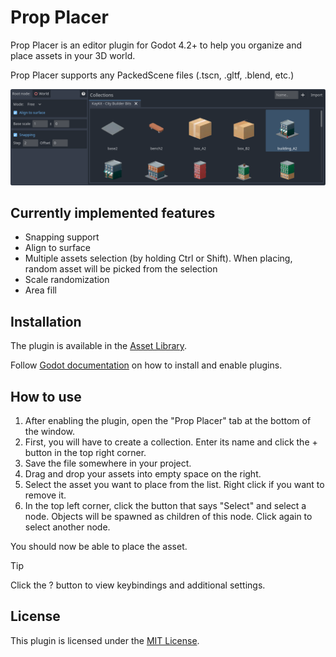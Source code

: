 # Prop Placer
Prop Placer is an editor plugin for Godot 4.2+ to help you organize and place assets in your 3D world.

Prop Placer supports any PackedScene files (.tscn, .gltf, .blend, etc.)

![](screenshot_1.png)

## Currently implemented features
* Snapping support
* Align to surface
* Multiple assets selection (by holding Ctrl or Shift). When placing, random asset will be picked from the selection
* Scale randomization
* Area fill

## Installation
The plugin is available in the [Asset Library](https://godotengine.org/asset-library/asset/2846).

Follow [Godot documentation](https://docs.godotengine.org/en/stable/tutorials/plugins/editor/installing_plugins.html) on how to install and enable plugins.

## How to use
1. After enabling the plugin, open the "Prop Placer" tab at the bottom of the window.
2. First, you will have to create a collection. Enter its name and click the + button in the top right corner.
3. Save the file somewhere in your project.
4. Drag and drop your assets into empty space on the right. 
5. Select the asset you want to place from the list. Right click if you want to remove it.
6. In the top left corner, click the button that says "Select" and select a node. Objects will be spawned as children of this node. Click again to select another node.

You should now be able to place the asset.

> [!TIP]
> Click the ? button to view keybindings and additional settings.

## License
This plugin is licensed under the [MIT License](https://github.com/fstxz/prop_placer/blob/master/LICENSE.txt).
